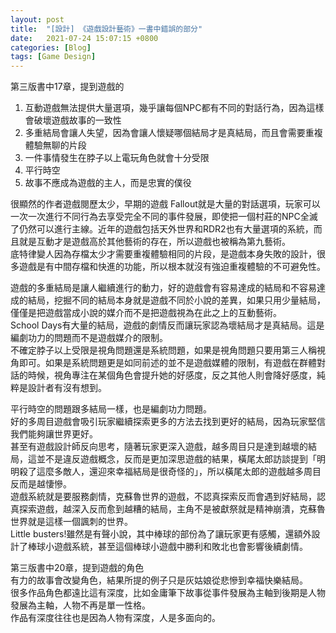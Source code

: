 ```yaml
---
layout: post
title:  "[設計] 《遊戲設計藝術》一書中錯誤的部分"
date:   2021-07-24 15:07:15 +0800
categories: [Blog]
tags: [Game Design]
---
```


第三版書中17章，提到遊戲的
1. 互動遊戲無法提供大量選項，幾乎讓每個NPC都有不同的對話行為，因為這樣會破壞遊戲故事的一致性  
2. 多重結局會讓人失望，因為會讓人懷疑哪個結局才是真結局，而且會需要重複體驗無聊的片段  
3. 一件事情發生在脖子以上電玩角色就會十分受限  
4. 平行時空  
5. 故事不應成為遊戲的主人，而是忠實的僕役  

很顯然的作者遊戲閱歷太少，早期的遊戲 Fallout就是大量的對話選項，玩家可以一次一次進行不同行為去享受完全不同的事件發展，即使把一個村莊的NPC全滅了仍然可以進行主線。近年的遊戲包括天外世界和RDR2也有大量選項的系統，而且就是互動才是遊戲高於其他藝術的存在，所以遊戲也被稱為第九藝術。  
底特律變人因為存檔太少才需要重複體驗相同的片段，是遊戲本身失敗的設計，很多遊戲是有中間存檔和快進的功能，所以根本就沒有強迫重複體驗的不可避免性。  

遊戲的多重結局是讓人繼續進行的動力，好的遊戲會有容易達成的結局和不容易達成的結局，挖掘不同的結局本身就是遊戲不同於小說的差異，如果只用少量結局，僅僅是把遊戲當成小說的媒介而不是把遊戲視為在此之上的互動藝術。  
School Days有大量的結局，遊戲的劇情反而讓玩家認為壞結局才是真結局。這是編劇功力的問題而不是遊戲媒介的限制。  
不確定脖子以上受限是視角問題還是系統問題，如果是視角問題只要用第三人稱視角即可。如果是系統問題更是如同前述的並不是遊戲媒體的限制，有遊戲在群體對話的時候，視角專注在某個角色會提升她的好感度，反之其他人則會降好感度，純粹是設計者有沒有想到。  

平行時空的問題跟多結局一樣，也是編劇功力問題。  
好的多周目遊戲會吸引玩家繼續探索更多的方法去找到更好的結局，因為玩家堅信我們能夠讓世界更好。  
甚至有遊戲設計師反向思考，隨著玩家更深入遊戲，越多周目只是達到越壞的結局，這並不是違反遊戲概念，反而是更加深思遊戲的結果，橫尾太郎訪談提到「明明殺了這麼多敵人，還迎來幸福結局是很奇怪的」，所以橫尾太郎的遊戲越多周目反而是越悽慘。  
遊戲系統就是要服務劇情，克蘇魯世界的遊戲，不認真探索反而會遇到好結局，認真探索遊戲，越深入反而愈到越糟的結局，主角不是被獻祭就是精神崩潰，克蘇魯世界就是這樣一個諷刺的世界。  
Little busters!雖然是有聲小說，其中棒球的部份為了讓玩家更有感觸，還額外設計了棒球小遊戲系統，甚至這個棒球小遊戲中勝利和敗北也會影響後續劇情。 

第三版書中20章，提到遊戲的角色  
有力的故事會改變角色，結果所提的例子只是灰姑娘從悲慘到幸福快樂結局。  
很多作品角色都遠比這有深度，比如金庸筆下故事從事件發展為主軸到後期是人物發展為主軸，人物不再是單一性格。  
作品有深度往往也是因為人物有深度，人是多面向的。